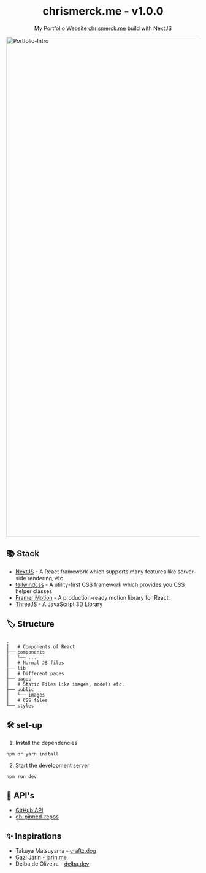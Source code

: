 <h1 align="center">chrismerck.me - v1.0.0</h1>

<p align="center">My Portfolio Website <a href="https://www.chrismerck.me" target="_blank">chrismerck.me</a> build with NextJS</p>

<img width="1306" alt="Portfolio-Intro" src="https://user-images.githubusercontent.com/78086475/180620680-6ed52e1b-ece5-420f-8c43-48e80110dc2f.png">

## :books: Stack

- [NextJS](https://nextjs.org) - A React framework which supports many features like server-side rendering, etc.
- [tailwindcss](https://tailwindcss.com/) - A utility-first CSS framework which provides you CSS helper classes
- [Framer Motion](https://www.framer.com/motion/) - A production-ready motion library for React.
- [ThreeJS](https://threejs.org) - A JavaScript 3D Library

## :label: Structure

```
.
│   # Components of React
├── components
│   └── ...
│   # Normal JS files
├── lib
│   # Different pages
├── pages
│   # Static Files like images, models etc.
├── public
│   └── images
│   # CSS files
└── styles
```

## :hammer_and_wrench: set-up

1. Install the dependencies

```
npm or yarn install
```

2. Start the development server

```
npm run dev
```

## :link: API's

- [GitHub API](https://docs.github.com/en/rest)
- [gh-pinned-repos](https://github.com/egoist/gh-pinned-repos)

## :sparkles: Inspirations

- Takuya Matsuyama - [craftz.dog](https://www.craftz.dog/)
- Gazi Jarin - [jarin.me](https://jarin.me/)
- Delba de Oliveira - [delba.dev](https://delba.dev/)

